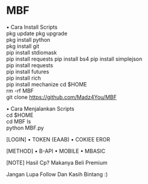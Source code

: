 # MBF
• Cara Install Scripts   
pkg update
pkg upgrade  
pkg install python  
pkg install git  
pip install stdiomask  
pip install requests 
pip install bs4 
pip install simplejson  
pip install requests  
pip install futures  
pip install rich  
pip install mechanize
cd $HOME  
rm -rf MBF  
git clone https://github.com/Madz4You/MBF  

• Cara Menjalankan Scripts  
cd $HOME  
cd MBF 
ls  
python MBF.py

[LOGIN]
• TOKEN (EAAB)
• COKIEE EROR

[METHOD]
• B-API
• MOBILE
• MBASIC

[NOTE]
Hasil Cp? Makanya Beli Premium


Jangan Lupa Follow Dan Kasih Bintang :)
